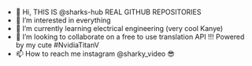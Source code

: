 - 👋 Hi, THIS IS @sharks-hub REAL GITHUB REPOSITORIES 
- 👀 I’m interested in everything 
- 🌱 I’m currently learning electrical engineering (very cool Kanye)
- 💞️ I’m looking to collaborate on a free to use translation API !!! Powered by my cute #NvidiaTitanV 
- 📫 How to reach me instagram @sharky_video 😎 

<!---
sharks-hub/sharks-hub is a ✨ special ✨ repository because its `README.md` (this file) appears on your GitHub profile.
You can click the Preview link to take a look at your changes.
--->
